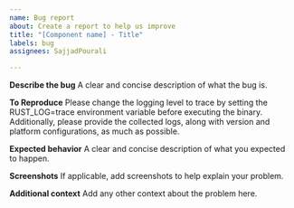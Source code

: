 ```yaml
---
name: Bug report
about: Create a report to help us improve
title: "[Component name] - Title"
labels: bug
assignees: SajjadPourali

---
```


**Describe the bug**
A clear and concise description of what the bug is.

**To Reproduce**
Please change the logging level to trace by setting the RUST_LOG=trace environment variable before executing the binary. Additionally, please provide the collected logs, along with version and platform configurations, as much as possible.

**Expected behavior**
A clear and concise description of what you expected to happen.

**Screenshots**
If applicable, add screenshots to help explain your problem.

**Additional context**
Add any other context about the problem here.
